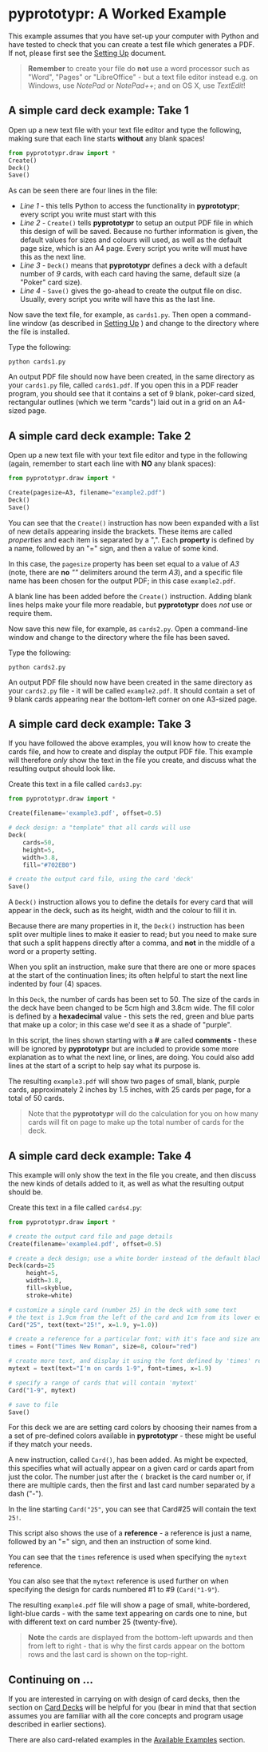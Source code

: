 # pyprototypr: A Worked Example

This example assumes that you have set-up your computer with Python and have
tested to check that you can create a test file which generates a PDF. If not,
please first see the [Setting Up](setting_up.md) document.

> **Remember** to create your file do **not** use a word processor such as
> "Word", "Pages" or "LibreOffice" - but a text file editor instead e.g.
> on Windows, use *NotePad* or *NotePad++*; and on OS X, use *TextEdit*!


## A simple card deck example: Take 1

Open up a new text file with your text file editor and type the following, making
sure that each line starts **without** any blank spaces!
```python
from pyprototypr.draw import *
Create()
Deck()
Save()
```

As can be seen there are four lines in the file:

*  *Line 1* - this tells Python to access the functionality in **pyprototypr**;
   every script you write must start with this
*  *Line 2* - `Create()` tells **pyprototypr**  to setup an output PDF file in
   which this design of will be saved.  Because no further information is given,
   the default values for sizes and colours will used, as well as the default page
   size, which is an A4 page. Every script you write will must have this as the next
   line.
*  *Line 3* - `Deck()` means that **pyprototypr** defines a deck with a default number
   of *9* cards, with each card having the same, default size (a "Poker" card size).
*  *Line 4* - `Save()` gives the go-ahead to create the output file on disc. Usually,
   every script you write will have this as the last line.

Now save the text file, for example, as `cards1.py`.  Then open a command-line
window (as described in [Setting Up](setting_up.md) ) and change to the
directory where the file is installed.

Type the following:
```
python cards1.py
```

An output PDF file should now have been created, in the same directory as your
`cards1.py` file, called `cards1.pdf`. If you open this in a PDF
reader program, you should see that it contains a set of 9 blank, poker-card
sized, rectangular outlines (which we term "cards") laid out in a grid
on an A4-sized page.


## A simple card deck example: Take 2

Open up a new text file with your text file editor and type in the following (again,
remember to start each line with **NO** any blank spaces):

```python
from pyprototypr.draw import *

Create(pagesize=A3, filename="example2.pdf")
Deck()
Save()
```

You can see that the `Create()` instruction has now been expanded with a list of
new details appearing inside the brackets. These items are called *properties*
and each item is separated by a ",".  Each **property** is defined by a name,
followed by an "=" sign, and then a value of some kind.

In this case, the `pagesize` property has been set equal to a value of *A3*
(note, there are **no** *""* delimiters around the term *A3*), and a specific
file name has been chosen for the output PDF; in this case `example2.pdf`.

A blank line has been added before the `Create()` instruction. Adding blank
lines helps make your file more readable, but **pyprototypr** does *not* use or
require them.

Now save this new file, for example, as `cards2.py`. Open a command-line window and
change to the directory where the file has been saved.

Type the following:
```
python cards2.py
```

An output PDF file should now have been created in the same directory as your
`cards2.py` file - it will be called `example2.pdf`. It should contain a set
of 9 blank cards appearing near the bottom-left corner on one A3-sized page.


## A simple card deck example: Take 3

If you have followed the above examples, you will know how to create the cards
file, and how to create and display the output PDF file. This example will
therefore *only* show the text in the file you create, and discuss what the
resulting output should look like.

Create this text in a file called `cards3.py`:

```python
from pyprototypr.draw import *

Create(filename='example3.pdf', offset=0.5)

# deck design: a "template" that all cards will use
Deck(
    cards=50,
    height=5,
    width=3.8,
    fill="#702EB0")

# create the output card file, using the card 'deck'
Save()
```

A `Deck()` instruction allows you to define the details for every card that will
appear in the deck, such as its height, width and the colour to fill it in.

Because there are many properties in it, the `Deck()` instruction has been split
over multiple lines to make it easier to read; but you need to make sure that such
a split happens directly after a comma, and **not** in the middle of a word or a
property setting.

When you split an instruction, make sure that there are one or more spaces at the
start of the continuation lines; its often helpful to start the next line indented
by four (4) spaces.

In this `Deck`, the number of cards has been set to 50. The size of the cards in
the deck have been changed to be 5cm high and 3.8cm wide.  The fill color is defined by
a **hexadecimal** value - this sets the red, green and blue parts that make up a
color; in this case we'd see it as a shade of "purple".

In this script, the lines shown starting with a **#** are called **comments** -
these will be ignored by **pyprototypr** but are included to provide some more
explanation as to what the next line, or lines, are doing.  You could also add
lines at the start of a script to help say what its purpose is.

The resulting `example3.pdf` will show two pages of small, blank, purple
cards, approximately 2 inches by 1.5 inches, with 25 cards per page, for a
total of 50 cards.

> Note that the **pyprototypr** will do the calculation for you on how many
> cards will fit on page to make up the total number of cards for the deck.


## A simple card deck example: Take 4

This example will only show the text in the file you create, and then discuss
the new kinds of details added to it, as well as what the resulting output should be.

Create this text in a file called `cards4.py`:

```python
from pyprototypr.draw import *

# create the output card file and page details
Create(filename='example4.pdf', offset=0.5)

# create a deck design; use a white border instead of the default black
Deck(cards=25
     height=5,
     width=3.8,
     fill=skyblue,
     stroke=white)

# customize a single card (number 25) in the deck with some text
# the text is 1.9cm from the left of the card and 1cm from its lower edge
Card("25", text(text="25!", x=1.9, y=1.0))

# create a reference for a particular font; with it's face and size and colour
times = Font("Times New Roman", size=8, colour="red")

# create more text, and display it using the font defined by 'times' reference
mytext = text(text="I'm on cards 1-9", font=times, x=1.9)

# specify a range of cards that will contain 'mytext'
Card("1-9", mytext)

# save to file
Save()
```

For this deck we are are setting card colors by choosing their names from a
a set of pre-defined colors available in **pyprototypr** - these might be useful
if they match your needs.

A new instruction, called `Card()`, has been added.  As might be expected, this
specifies what will actually appear on a given card or cards apart from just the
color.  The number just after the `(` bracket is the card number or, if there are
multiple cards, then the first and last card number separated by a dash ("-").

In the line starting `Card("25"`, you can see that Card#25 will contain the text `25!`.

This script also shows the use of a **reference** - a reference is just a name,
followed by an "=" sign, and then an instruction of some kind.

You can see that the `times` reference is used when specifying the `mytext` reference.

You can also see that the `mytext` reference is used further on when specifying the
design for cards numbered #1 to #9 (`Card("1-9"`).

The resulting `example4.pdf` file will show a page of small, white-bordered,
light-blue cards - with the same text appearing on cards one to nine,
but with different text on card number 25 (twenty-five).

> **Note** the cards are displayed from the bottom-left upwards and then from left
> to right - that is why the first cards appear on the bottom rows and the last card
> is shown on the top-right.


## Continuing on ...

If you are interested in carrying on with design of card decks, then the section on
[Card Decks](card_decks.md) will be helpful for you (bear in mind that that section
assumes you are familiar with all the core concepts and program usage described in
earlier sections).

There are also card-related examples in the [Available Examples](available_examples.md)
section.
